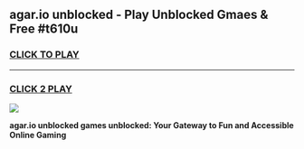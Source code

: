 
## agar.io unblocked - Play Unblocked Gmaes & Free #t610u
<h3>
<a href="https://news.freeplayer.one?title=agar.io_unblocked&ref=03M">CLICK TO PLAY</a></h3>
<hr>

<h3>
<a href="https://news.freeplayer.one?title=agar.io_unblocked&ref=03M">CLICK 2 PLAY</a>
  
</h3>

<a href="https://news.freeplayer.one?title=agar.io_unblocked&ref=03M"><img src="https://clearcache.store/games.png"></a>


**agar.io unblocked games unblocked: Your Gateway to Fun and Accessible Online Gaming**
